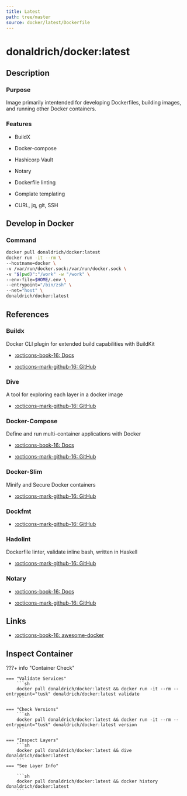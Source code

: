```yaml
---
title: Latest
path: tree/master
source: docker/latest/Dockerfile
---
```


# donaldrich/docker:latest

## Description

### Purpose

Image primarily intentended for developing Dockerfiles, building images, and running other Docker containers.

### Features

* BuildX

* Docker-compose

* Hashicorp Vault

* Notary

* Dockerfile linting

* Gomplate templating

* CURL, jq, git, SSH

## Develop in Docker

### Command

```sh
docker pull donaldrich/docker:latest
docker run -it --rm \
--hostname=docker \
-v /var/run/docker.sock:/var/run/docker.sock \
-v "$(pwd)":"/work" -w "/work" \
--env-file=$HOME/.env \
--entrypoint="/bin/zsh" \
--net="host" \
donaldrich/docker:latest
```

## References

### Buildx

Docker CLI plugin for extended build capabilities with BuildKit

* [:octicons-book-16: Docs](https://docs.docker.com/buildx)

* [:octicons-mark-github-16: GitHub](https://github.com/docker/buildx)

### Dive

A tool for exploring each layer in a docker image

* [:octicons-mark-github-16: GitHub](https://github.com/wagoodman/dive)

### Docker-Compose

Define and run multi-container applications with Docker

* [:octicons-book-16: Docs](https://docs.docker.com/compose)

* [:octicons-mark-github-16: GitHub](https://github.com/docker/compose)

### Docker-Slim

Minify and Secure Docker containers

* [:octicons-mark-github-16: GitHub](https://github.com/docker-slim/docker-slim)

### Dockfmt

* [:octicons-mark-github-16: GitHub](https://github.com/jessfraz/dockfmt)

### Hadolint

Dockerfile linter, validate inline bash, written in Haskell

* [:octicons-mark-github-16: GitHub](https://github.com/hadolint/hadolint)

### Notary

* [:octicons-book-16: Docs](https://docs.docker.com/notary)

* [:octicons-mark-github-16: GitHub](https://github.com/theupdateframework/notary)
## Links

* [:octicons-book-16: awesome-docker](https://awesome-docker.netlify.app)

## Inspect Container

???+ info "Container Check"

    === "Validate Services"
        ```sh
        docker pull donaldrich/docker:latest && docker run -it --rm --entrypoint="tusk" donaldrich/docker:latest validate
        ```

    === "Check Versions"
        ```sh
        docker pull donaldrich/docker:latest && docker run -it --rm --entrypoint="tusk" donaldrich/docker:latest version
        ```

    === "Inspect Layers"
        ```sh
        docker pull donaldrich/docker:latest && dive donaldrich/docker:latest
        ```
    === "See Layer Info"

        ```sh
        docker pull donaldrich/docker:latest && docker history donaldrich/docker:latest
        ```
